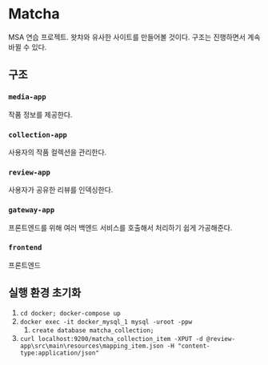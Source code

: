 # Matcha

MSA 연습 프로젝트. 왓챠와 유사한 사이트를 만들어볼 것이다. 구조는 진행하면서 계속 바뀔 수 있다.

## 구조

### `media-app`

작품 정보를 제공한다.

### `collection-app`

사용자의 작품 컬렉션을 관리한다.

### `review-app`

사용자가 공유한 리뷰를 인덱싱한다.

### `gateway-app`

프론트엔드를 위해 여러 백엔드 서비스를 호출해서 처리하기 쉽게 가공해준다.

### `frontend`

프론트엔드

## 실행 환경 초기화

1. `cd docker; docker-compose up`
2. `docker exec -it docker_mysql_1 mysql -uroot -ppw`
    1. `create database matcha_collection;`
3. `curl localhost:9200/matcha_collection_item -XPUT -d @review-app\src\main\resources\mapping_item.json -H "content-type:application/json"`
